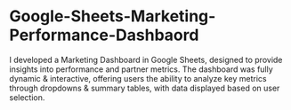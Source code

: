 # Google-Sheets-Marketing-Performance-Dashbaord
I developed a Marketing Dashboard in Google Sheets, designed to provide insights into performance and partner metrics. The dashboard was fully dynamic &amp; interactive, offering users the ability to analyze key metrics through dropdowns &amp; summary tables, with data displayed based on user selection.
